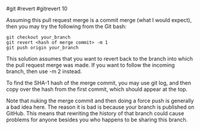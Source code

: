 #git #revert #gitrevert
10

Assuming this pull request merge is a commit merge (what I would expect), then you may try the following from the Git bash:

```
git checkout your_branch
git revert <hash of merge commit> -m 1
git push origin your_branch
```
This solution assumes that you want to revert back to the branch into which the pull request merge was made. If you want to follow the incoming branch, then use -m 2 instead.

To find the SHA-1 hash of the merge commit, you may use git log, and then copy over the hash from the first commit, which should appear at the top.

Note that nuking the merge commit and then doing a force push is generally a bad idea here. The reason it is bad is because your branch is published on GitHub. This means that rewriting the history of that branch could cause problems for anyone besides you who happens to be sharing this branch.